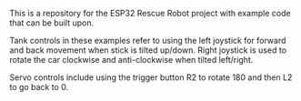 This is a repository for the ESP32 Rescue Robot project with example code that can be built upon.

Tank controls in these examples refer to using the left joystick for forward and back movement when stick is tilted up/down. Right joystick is used to rotate the car clockwise and anti-clockwise when tilted left/right.

Servo controls include using the trigger button R2 to rotate 180 and then L2 to go back to 0.
